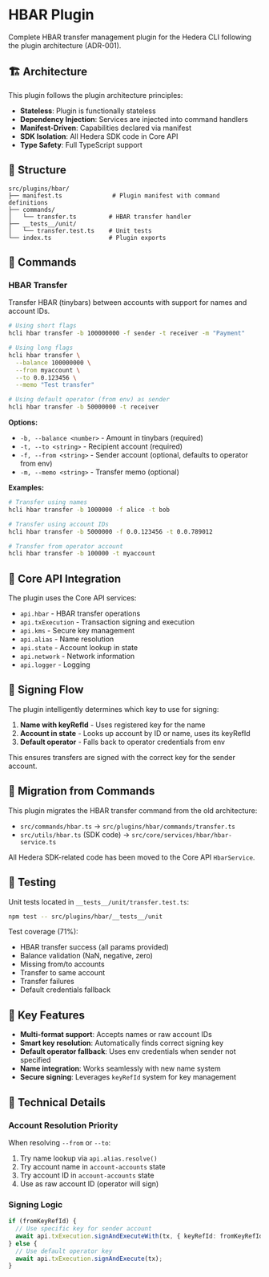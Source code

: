 # HBAR Plugin

Complete HBAR transfer management plugin for the Hedera CLI following the plugin architecture (ADR-001).

## 🏗️ Architecture

This plugin follows the plugin architecture principles:

- **Stateless**: Plugin is functionally stateless
- **Dependency Injection**: Services are injected into command handlers
- **Manifest-Driven**: Capabilities declared via manifest
- **SDK Isolation**: All Hedera SDK code in Core API
- **Type Safety**: Full TypeScript support

## 📁 Structure

```
src/plugins/hbar/
├── manifest.ts              # Plugin manifest with command definitions
├── commands/
│   └── transfer.ts         # HBAR transfer handler
├── __tests__/unit/
│   └── transfer.test.ts    # Unit tests
└── index.ts                # Plugin exports
```

## 🚀 Commands

### HBAR Transfer

Transfer HBAR (tinybars) between accounts with support for names and account IDs.

```bash
# Using short flags
hcli hbar transfer -b 100000000 -f sender -t receiver -m "Payment"

# Using long flags
hcli hbar transfer \
  --balance 100000000 \
  --from myaccount \
  --to 0.0.123456 \
  --memo "Test transfer"

# Using default operator (from env) as sender
hcli hbar transfer -b 50000000 -t receiver
```

**Options:**

- `-b, --balance <number>` - Amount in tinybars (required)
- `-t, --to <string>` - Recipient account (required)
- `-f, --from <string>` - Sender account (optional, defaults to operator from env)
- `-m, --memo <string>` - Transfer memo (optional)

**Examples:**

```bash
# Transfer using names
hcli hbar transfer -b 1000000 -f alice -t bob

# Transfer using account IDs
hcli hbar transfer -b 5000000 -f 0.0.123456 -t 0.0.789012

# Transfer from operator account
hcli hbar transfer -b 100000 -t myaccount
```

## 🔧 Core API Integration

The plugin uses the Core API services:

- `api.hbar` - HBAR transfer operations
- `api.txExecution` - Transaction signing and execution
- `api.kms` - Secure key management
- `api.alias` - Name resolution
- `api.state` - Account lookup in state
- `api.network` - Network information
- `api.logger` - Logging

## 🔐 Signing Flow

The plugin intelligently determines which key to use for signing:

1. **Name with keyRefId** - Uses registered key for the name
2. **Account in state** - Looks up account by ID or name, uses its keyRefId
3. **Default operator** - Falls back to operator credentials from env

This ensures transfers are signed with the correct key for the sender account.

## 🔄 Migration from Commands

This plugin migrates the HBAR transfer command from the old architecture:

- `src/commands/hbar.ts` → `src/plugins/hbar/commands/transfer.ts`
- `src/utils/hbar.ts` (SDK code) → `src/core/services/hbar/hbar-service.ts`

All Hedera SDK-related code has been moved to the Core API `HbarService`.

## 🧪 Testing

Unit tests located in `__tests__/unit/transfer.test.ts`:

```bash
npm test -- src/plugins/hbar/__tests__/unit
```

Test coverage (71%):

- HBAR transfer success (all params provided)
- Balance validation (NaN, negative, zero)
- Missing from/to accounts
- Transfer to same account
- Transfer failures
- Default credentials fallback

## 🎯 Key Features

- **Multi-format support**: Accepts names or raw account IDs
- **Smart key resolution**: Automatically finds correct signing key
- **Default operator fallback**: Uses env credentials when sender not specified
- **Name integration**: Works seamlessly with new name system
- **Secure signing**: Leverages `keyRefId` system for key management

## 📝 Technical Details

### Account Resolution Priority

When resolving `--from` or `--to`:

1. Try name lookup via `api.alias.resolve()`
2. Try account name in `account-accounts` state
3. Try account ID in `account-accounts` state
4. Use as raw account ID (operator will sign)

### Signing Logic

```typescript
if (fromKeyRefId) {
  // Use specific key for sender account
  await api.txExecution.signAndExecuteWith(tx, { keyRefId: fromKeyRefId });
} else {
  // Use default operator key
  await api.txExecution.signAndExecute(tx);
}
```
